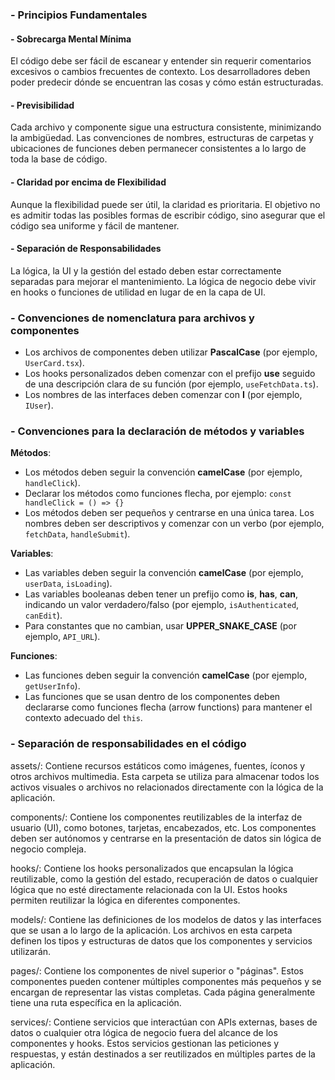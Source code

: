 ### - Principios Fundamentales

#### - Sobrecarga Mental Mínima
El código debe ser fácil de escanear y entender sin requerir comentarios excesivos o cambios frecuentes de contexto. Los desarrolladores deben poder predecir dónde se encuentran las cosas y cómo están estructuradas.

#### - Previsibilidad
Cada archivo y componente sigue una estructura consistente, minimizando la ambigüedad. Las convenciones de nombres, estructuras de carpetas y ubicaciones de funciones deben permanecer consistentes a lo largo de toda la base de código.

#### - Claridad por encima de Flexibilidad
Aunque la flexibilidad puede ser útil, la claridad es prioritaria. El objetivo no es admitir todas las posibles formas de escribir código, sino asegurar que el código sea uniforme y fácil de mantener.

#### - Separación de Responsabilidades
La lógica, la UI y la gestión del estado deben estar correctamente separadas para mejorar el mantenimiento. La lógica de negocio debe vivir en hooks o funciones de utilidad en lugar de en la capa de UI.

### - Convenciones de nomenclatura para archivos y componentes

- Los archivos de componentes deben utilizar **PascalCase** (por ejemplo, `UserCard.tsx`).
- Los hooks personalizados deben comenzar con el prefijo **use** seguido de una descripción clara de su función (por ejemplo, `useFetchData.ts`).
- Los nombres de las interfaces deben comenzar con **I** (por ejemplo, `IUser`).

### - Convenciones para la declaración de métodos y variables

**Métodos**:
- Los métodos deben seguir la convención **camelCase** (por ejemplo, `handleClick`).
- Declarar los métodos como funciones flecha, por ejemplo: `const handleClick = () => {}`
- Los métodos deben ser pequeños y centrarse en una única tarea. Los nombres deben ser descriptivos y comenzar con un verbo (por ejemplo, `fetchData`, `handleSubmit`).

**Variables**:
- Las variables deben seguir la convención **camelCase** (por ejemplo, `userData`, `isLoading`).
- Las variables booleanas deben tener un prefijo como **is**, **has**, **can**, indicando un valor verdadero/falso (por ejemplo, `isAuthenticated`, `canEdit`).
- Para constantes que no cambian, usar **UPPER_SNAKE_CASE** (por ejemplo, `API_URL`).

**Funciones**:
- Las funciones deben seguir la convención **camelCase** (por ejemplo, `getUserInfo`).
- Las funciones que se usan dentro de los componentes deben declararse como funciones flecha (arrow functions) para mantener el contexto adecuado del `this`.

### - Separación de responsabilidades en el código
assets/: Contiene recursos estáticos como imágenes, fuentes, íconos y otros archivos multimedia. Esta carpeta se utiliza para almacenar todos los activos visuales o archivos no relacionados directamente con la lógica de la aplicación.

components/: Contiene los componentes reutilizables de la interfaz de usuario (UI), como botones, tarjetas, encabezados, etc. Los componentes deben ser autónomos y centrarse en la presentación de datos sin lógica de negocio compleja.

hooks/: Contiene los hooks personalizados que encapsulan la lógica reutilizable, como la gestión del estado, recuperación de datos o cualquier lógica que no esté directamente relacionada con la UI. Estos hooks permiten reutilizar la lógica en diferentes componentes.

models/: Contiene las definiciones de los modelos de datos y las interfaces que se usan a lo largo de la aplicación. Los archivos en esta carpeta definen los tipos y estructuras de datos que los componentes y servicios utilizarán.

pages/: Contiene los componentes de nivel superior o "páginas". Estos componentes pueden contener múltiples componentes más pequeños y se encargan de representar las vistas completas. Cada página generalmente tiene una ruta específica en la aplicación.

services/: Contiene servicios que interactúan con APIs externas, bases de datos o cualquier otra lógica de negocio fuera del alcance de los componentes y hooks. Estos servicios gestionan las peticiones y respuestas, y están destinados a ser reutilizados en múltiples partes de la aplicación.
